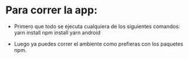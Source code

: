# Para correr la app:

- Primero que todo se ejecuta cualquiera de los siguientes comandos:
 yarn install
 npm install
 yarn android

- Luego ya puedes correr el ambiente como prefieras con los paquetes npm.

